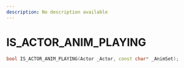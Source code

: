 ```yaml
---
description: No description available 
---
```


# IS_ACTOR_ANIM_PLAYING

```cpp
bool IS_ACTOR_ANIM_PLAYING(Actor _Actor, const char* _AnimSet);
```